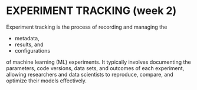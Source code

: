 # EXPERIMENT TRACKING (week 2)

Experiment tracking is the process of recording and managing the 

- metadata,
- results, and
- configurations

of machine learning (ML) experiments. It typically involves documenting the parameters, code versions, data sets, and outcomes of each experiment, allowing researchers and data scientists to reproduce, compare, and optimize their models effectively.
